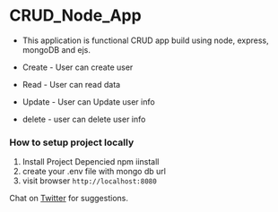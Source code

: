 # CRUD_Node_App

- This application is functional CRUD app build using node, express, mongoDB and ejs. 


- Create - User can create user 
- Read - User can read data 
- Update - User can Update user info 
- delete - user can delete user info

### How to setup project locally 
1. Install Project Depencied npm iinstall 
2. create your .env file with mongo db url
3. visit browser ``` http://localhost:8080 ```

Chat on [Twitter](https://twitter.com/devgancode) for suggestions.
